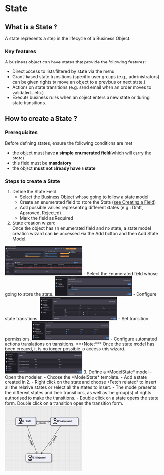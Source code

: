 # State

## What is a State ? 
A state represents a step in the lifecycle of a Business Object. 

### Key features
A business object can have states that provide the following features:   
- Direct access to lists filtered by state via the menu    
- Grant-based state transitions (specific user groups (e.g., administrators) can be given rights to move an object to a previous or next state.)  
- Actions on state transitions (e.g. send email when an order moves to validated...etc.)    
- Execute business rules when an object enters a new state or during state transitions.  

## How to create a State ? 

### Prerequisites  
Before defining states, ensure the following conditions are met  
- the object must have **a simple enumerated field**(which will carry the state)
- this field must be **mandatory**
- the object **must not already have a state**

### Steps to create a State 

1. Define the State Field  
   - Select the Business Object whose going to follow a state model  
   - Create an enumerated field to store the State ([see Creating a Field](/lesson/tutorial/getting-started/attribute))  
   - Add possible values representing different states (e.g.: Draft, Approved, Rejected)   
   - Mark the field as Required  
2. State creation wizard  
 Once the object has an enumerated field and no state, a state model creation wizard can be accessed via the Add button and then Add State Model.  
 <img src="state1.png" alt="State" width="50%">    
   - Select the Enumerated field whose going to store the state.  
   <img src="state2.png" alt="State" width="50%">  
   - Configure state transitions.  
   <img src="state3.png" alt="State" width="50%">  
   - Set transition permissions.  
   <img src="state4.png" alt="State" width="50%">    
   - Configure automated actions translations on transitions.    
   ***Note:*** Once the state model has been created, it is no longer possible to access this wizard.  
   <img src="state5.png" alt="State" width="50%">  
3. Define a *ModelState* model  
   - Open the modeler.  
   - Choose the *ModelState* template.    
   - Add a state created in 2.  
   - Right click on the state and choose *Fetch related* to insert all the relative states or select all the states to insert.  
   - The model presents the different states and their transitions, as well as the group(s) of rights authorised to make the transitions.   
   - Double click on a state opens the state form.  Double click on a transition open the transition form.   
   <img src="state6.png" alt="State" width="50%">  